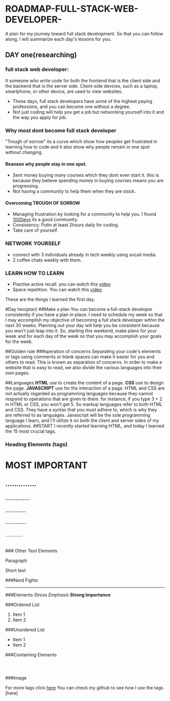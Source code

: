 # ROADMAP-FULL-STACK-WEB-DEVELOPER-
A plan for my journey toward full stack development. So that you can follow along, I will summarize each day's lessons for you.
## DAY one(researching)
### full stack web developer:
It someone who write code for both the frontend that is the client side and the backend that is the server side. Client-side devices, such as a laptop, smartphone, or other device, are used to view websites.
-  These days, full stack developers have some of the highest paying professions, and you can become one without a degree.
- Not just coding will help you get a job but networking yourself into it and the way you apply for job.
### Why most dont become full stack developer
"Trough of sorrow" its a curve which show how peoples get frustrated in learning how to code and it also show why people remain in one spot without changing.
#### Reanson why people stay in one spot.
- Sent money buying many courses which they dont even start it. this is because they believe spending money in buying courses means you are progressing.
- Not having a community to help them when they are stock.
#### Overcoming TROUGH  OF SORROW
- Managing frustration by looking for a community to help you. I found [100Devs](https://100devsfollowalong.netlify.app/) its a good community.
- Consistency: Putin at least 2hours daily for coding.
- Take care of yourself.

### NETWORK YOURSELF
- connect with 3 individuals already in tech weekly using socail media.
- 2 coffee chats weekly with them.

### LEARN HOW TO LEARN 
- Practise  active recall. you can watch this [video](https://youtu.be/ukLnPbIffxE)
- Space repetition. You can watch this [video](https://youtu.be/Z-zNHHpXoMM)

These are the things I learned the first day.

#Day two(plan)
##Make a plan
 You can become a full-stack developer consistently if you have a plan in place. I need to schedule my week so that I may accomplish my objective of becoming a full stack developer within the next 30 weeks. Planning out your day will help you be consistent because you won't just leap into it. So, starting this weekend, make plans for your week and for each day of the week so that you may accomplish your goals for the week.
 
 ##Golden rule
  ###speration of concerns
  Separating your code's elements or tags using comments or blank spaces can make it easier for you and others to read. This is known as separation of concerns.
In order to make a website that is easy to read, we also divide the various languages into their own pages.
  
  ##Languages
  **HTML** use to create the content of a page. 
  **CSS** use to design the page.
  **JAVASCRIPT** use for the interaction of a page.
  HTML and CSS are not actually regarded as programming languages because they cannot respond to operations that are given to them. for instance, if you type 3 + 2 in HTML or CSS, you won't get 5. So markup languages refer to both HTML and CSS. They have a syntax that you must adhere to, which is why they are referred to as languages.
Javascript will be the sole programming language I learn, and I'll utilize it on both the client and server sides of my applications.
   ##START
 I recently started learning HTML, and today I learned the 15 most crucial tags.
  ### Heading Elements (tags)
<h1> MOST IMPORTANT </h1>
<h2> .............. </h2>
<h3> .............. </h3>
<h4> .............. </h4>
<h5> .............. </h5>
<h6> .............. </h6>
  ### Other Text Elements
<p> Paragraph </p>
<span> Short text </span>
  
  ###Nerd Fights
<br>
<hr>

###Elements
<em> Stress Emphasis </em>
<strong> Strong Importance </strong>

###Ordered List
<ol>
  <li> Item 1 </li>
  <li> Item 2 </li>
</ol>
###Unordered List
<ul>
  <li> Item 1 </li>
  <li> Item 2 </li>
</ul>
###Containing Elements
<div> </div>
<section> </section>
<article> </article>
<aside> </aside>
<header> </header>
<footer> </footer>
###Image
<img>

For more tags click [here](https://developer.mozilla.org/en-US/docs/Web/HTML)
You can check my github to see how I use the tags [here]
